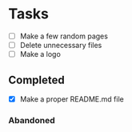 # Tasks

- [ ] Make a few random pages
- [ ] Delete unnecessary files
- [ ] Make a logo

## Completed

- [X] Make a proper README.md file

### Abandoned
